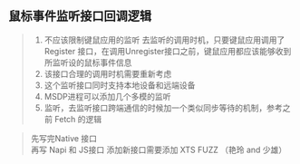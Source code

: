 ## 鼠标事件监听接口回调逻辑

> 1. 不应该限制键鼠应用的监听 去监听的调用时机，只要键鼠应用调用了Register 接口，在调用Unregister接口之前，键鼠应用都应该能够收到所监听设的鼠标事件信息 
> 2. 该接口合理的调用时机需要重新考虑
> 3. 这个监听接口同时支持本地设备和远端设备
> 4. MSDP进程可以添加几个多模的监听
> 5. 监听，去监听接口跨端通信的时候加一个类似同步等待的机制，参考之前 Fetch 的逻辑


> 先写完Native 接口  
> 再写 Napi 和 JS接口
> 添加新接口需要添加 XTS FUZZ （艳玲 and 少雄）